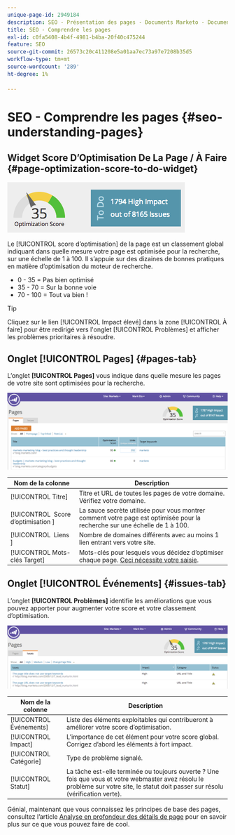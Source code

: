 ```yaml
---
unique-page-id: 2949184
description: SEO - Présentation des pages - Documents Marketo - Documentation du produit
title: SEO - Comprendre les pages
exl-id: c0fa5408-4b4f-4981-b4ba-20f40c475244
feature: SEO
source-git-commit: 26573c20c411208e5a01aa7ec73a97e7208b35d5
workflow-type: tm+mt
source-wordcount: '289'
ht-degree: 1%

---
```


# SEO - Comprendre les pages {#seo-understanding-pages}

## Widget Score D’Optimisation De La Page / À Faire {#page-optimization-score-to-do-widget}

![](assets/image2014-9-17-21-3a52-3a3.png)

Le [!UICONTROL score d’optimisation] de la page est un classement global indiquant dans quelle mesure votre page est optimisée pour la recherche, sur une échelle de 1 à 100. Il s’appuie sur des dizaines de bonnes pratiques en matière d’optimisation du moteur de recherche.

* 0 - 35 = Pas bien optimisé
* 35 - 70 = Sur la bonne voie
* 70 - 100 = Tout va bien !

>[!TIP]
>
>Cliquez sur le lien [!UICONTROL Impact élevé] dans la zone [!UICONTROL À faire] pour être redirigé vers l&#39;onglet [!UICONTROL Problèmes] et afficher les problèmes prioritaires à résoudre.

## Onglet [!UICONTROL Pages] {#pages-tab}

L’onglet **[!UICONTROL Pages]** vous indique dans quelle mesure les pages de votre site sont optimisées pour la recherche.

![](assets/image2014-9-17-21-3a52-3a41.png)

| Nom de la colonne | Description |
|---|---|
| [!UICONTROL Titre] | Titre et URL de toutes les pages de votre domaine. Vérifiez votre domaine. |
| [!UICONTROL &#x200B; Score d’optimisation &#x200B;] | La sauce secrète utilisée pour vous montrer comment votre page est optimisée pour la recherche sur une échelle de 1 à 100. |
| [!UICONTROL &#x200B; Liens &#x200B;] | Nombre de domaines différents avec au moins 1 lien entrant vers votre site. |
| [!UICONTROL Mots-clés Target] | Mots-clés pour lesquels vous décidez d’optimiser chaque page. [Ceci nécessite votre saisie](/help/marketo/product-docs/additional-apps/seo/pages/seo-using-the-page-detail-drill-down.md). |

## Onglet [!UICONTROL Événements] {#issues-tab}

L’onglet **[!UICONTROL Problèmes]** identifie les améliorations que vous pouvez apporter pour augmenter votre score et votre classement d’optimisation.

![](assets/image2014-9-17-21-3a53-3a15.png)

| Nom de la colonne | Description |
|---|---|
| [!UICONTROL Événements] | Liste des éléments exploitables qui contribueront à améliorer votre score d’optimisation. |
| [!UICONTROL Impact] | L’importance de cet élément pour votre score global. Corrigez d’abord les éléments à fort impact. |
| [!UICONTROL Catégorie] | Type de problème signalé. |
| [!UICONTROL Statut] | La tâche est-elle terminée ou toujours ouverte ? Une fois que vous et votre webmaster avez résolu le problème sur votre site, le statut doit passer sur résolu (vérification verte). |

Génial, maintenant que vous connaissez les principes de base des pages, consultez l’article [Analyse en profondeur des détails de page](/help/marketo/product-docs/additional-apps/seo/pages/seo-using-the-page-detail-drill-down.md) pour en savoir plus sur ce que vous pouvez faire de cool.
